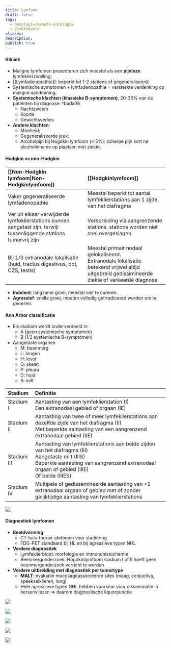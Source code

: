 ```yaml
---
title: Lymfoom
draft: false
tags:
  - Oncologie/Hemato-oncologie
  - Ziektebeeld
aliases: 
description: 
publish: true
---
```


#### Kliniek
- Maligne lymfomen presenteren zich meestal als een **pijnloze** lymfeklierzwelling;
- [[Lymfadenopathie]]: beperkt tot 1-2 stations of gegeneraliseerd;
- Systemische symptomen + lymfadenopathie = versterkte verdenking op maligne aandoening;
- **Systemische klachten (klassieke B-symptomen)**, 20-30% van de patiënten bij diagnose: ^bada06
	- Nachtzweten
	- Koorts 
	- Gewichtsverlies 
- **Andere klachten**:
	- Moeheid;
	- Gegeneraliseerde jeuk;
	- Alcoholpijn bij Hogdkin lymfoom (< 5%): scherpe pijn kort na alcoholinname op plaatsen met ziekte. 

#### Hodgkin vs non-Hodgkin

| [[Non-Hodgkin lymfoom\|Non-Hodgkinlymfoom]]                                                                                             | [[Hodgkinlymfoom]]                                                                |
|:------------------------------------------------------------------------------------------------------------------- |:------------------------------------------------------------------------------ |
| Vaker gegeneraliseerde lymfadenopathie                                                                              | Meestal beperkt tot aantal lymfeklierstations aan 1 zijde van het diafragma    |
| Ver uit elkaar verwijderde lymfeklierstations kunnen aangetast zijn, terwijl tussenliggende stations tumorvrij zijn | Verspreiding via aangrenzende stations, stations worden niet snel overgeslagen |
| Bij 1/3 extranodale lokalisatie (huid, tractus digestivus, bot, CZS, testis)                                        | Meestal primair nodaal gelokaliseerd. </br> Extranodale lokalisatie betekend vrijwel altijd uitgebreid gedissimineerde ziekte of verkeerde diagnose.                                                                                |

- **Indolent**: langzame groei, meestal *niet* te cureren.
- **Agressief**: snelle groei, moeten volledig geïrradiceerd worden om te genezen. 

#### Ann Arbor classificatie
- Elk stadium wordt onderverdeeld in:
	- A (geen systemische symptomen)
	- B (1/3 systemische B-symptomen)
- Aangetaste organen
	- M: beenmerg
	- L: longen
	- H: lever
	- O: skelet
	- P: pleura
	- D: huid
	- S: milt


| Stadium     | Definitie                                                                                                                                                                                                      |
|:----------- |:-------------------------------------------------------------------------------------------------------------------------------------------------------------------------------------------------------------- |
| Stadium I   | Aantasting van een lymfeklierstation (I) </br> Een extranodaal gebied of orgaan (IE)                                                                                                                           |
| Stadium II  | Aantasting van twee of meer lymfeklierstations aan dezelfde zijde van het diafragma (II) </br> Met beperkte aantasting van een aangrenzend extranodaal gebied (IIE)                                            |
| Stadium III | Aantasting van lymfeklierstations aan beide zijden van het diafragma (III)  </br> Aangetaste milt (IIIS)  </br> Beperkte aantasting van aangrenzend extranodaal orgaan of gebied (IIIE) </br> Of beide (IIIES) |
| Stadium IV  | Multipele of gedissemineerde aantasting van <1 extranodaal orgaan of gebied met of zonder gelijktijdige aantasting van lymfeklierstations                                                                                                                                                                                                            |
![](https://i.imgur.com/Wzm7ds5.png)


#### Diagnostiek lymfomen
- **Beeldvorming**
	- CT-hals-thorax-abdomen voor stadiëring
	- FDG-PET standaard bij HL en bij agressieve typen NHL
- **Verdere diagnostiek**
	- Lymfeklierbiopt: morfologie en immunohistochemie
	- Beenmergonderzoek: Hogdkinlymfoom stadium I of II hoeft geen beenmergonderzoek verricht te worden
- **Verdere uitbreiding met diagnostiek per tumortype**
	- **MALT**: evaluatie mucosageassocieerde sites (maag, conjuctiva, speekselklieren, long)
	- Hele agressieve typen NHL hebben voorkeur voor disseminatie in hersenvliezen => daarom diagnostische liquorpunctie




![](https://i.imgur.com/rIaoMf5.png)

![](https://i.imgur.com/TqkmU1f.png)

![](https://i.imgur.com/lZ2r1LN.png)

![](https://i.imgur.com/mwK4ENm.png)

![](https://i.imgur.com/ngqJp4Y.png)

